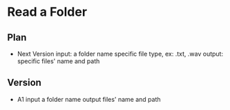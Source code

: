 

# Read a Folder
## Plan
* Next Version
input: 
a folder name
specific file type, ex: .txt, .wav
output: 
specific files' name and path

## Version
* A1
input a folder name
output files' name and path